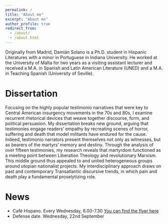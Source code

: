 ```yaml
---
permalink: /
title: "About me"
excerpt: "About me"
author_profile: true
redirect_from: 
  - /about/
  - /about.html
---
```


Originally from Madrid, Damián Solano is a Ph.D. student in Hispanic Literatures with a minor in Portuguese in Indiana University. He worked at the University of Malta for two years as a visiting assistant lecturer and received a M.A. in Spanish and Latin American Literature (UNED) and a M.A. in Teaching Spanish (University of Seville).

# Dissertation #
Focusing on the highly popular testimonio narratives that were key to Central American insurgency movements in the 70s and 80s, I examine recurrent rhetorical devices that weave together discourse, form, and political persuasion. My dissertation breaks new ground, arguing that testimonies engage readers’ empathy by recreating scenes of horror, suffering and death that model militants have endured for the cause. Indeed, testimonio narrators present themselves not only as witnesses, but as bearers of the martyrs’ memory and destiny. Through the analysis of over fifteen testimonies, my research reveals that martyrdom functioned as a meeting point between Liberation Theology and revolutionary Marxism. This middle ground thus appealed to and united heterogeneous groups around utopian nationalist projects. My interdisciplinary approach draws on past and contemporary Transatlantic discursive trends, in which pain and death play a fundamental proselytizing role. 

# News #
- Café Hispano. Every Wednesday, 6.00-7.30
[You can find the flyer here](_pages/Cafe%CC%81%20hispano%20flyer.pdf)
- Defense date. Wednesday, 22nd September
